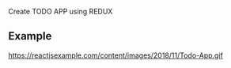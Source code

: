 Create TODO APP using REDUX

## Example
https://reactjsexample.com/content/images/2018/11/Todo-App.gif
